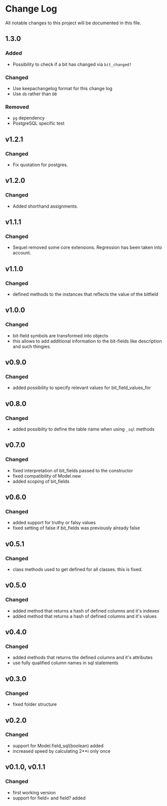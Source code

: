 # Change Log
All notable changes to this project will be documented in this file.

## 1.3.0
### Added
- Possibility to check if a bit has changed via `bit_changed?`

### Changed
- Use keepachangelog format for this change log
- Use `db` rather than `DB`

### Removed
- `pg` dependency
- PostgreSQL specific test

## v1.2.1
### Changed
- Fix quotation for postgres.

## v1.2.0
### Changed
- Added shorthand assignments.

## v1.1.1
### Changed
- Sequel removed some core extensions. Regression has been taken into account.

## v1.1.0
### Changed
- defined methods to the instances that reflects the value of the bitfield

## v1.0.0
### Changed
- bit-field symbols are transformed into objects
- this allows to add additional information to the bit-fields like description and such thingies.

## v0.9.0
### Changed
- added possibility to specify relevant values for bit_field_values_for

## v0.8.0
### Changed
- added possibilty to define the table name when using `_sql` methods

## v0.7.0
### Changed
- fixed interpretation of bit_fields passed to the constructor
- fixed compatibility of Model.new
- added scoping of bit_fields

## v0.6.0
### Changed
- added support for truthy or falsy values
- fixed setting of false if bit_fields was previously already false

## v0.5.1
### Changed
- class methods used to get defined for all classes. this is fixed.

## v0.5.0
### Changed
- added method that returns a hash of defined columns and it's indexes
- added method that returns a hash of defined columns and it's values

## v0.4.0
### Changed
- added methods that returns the defined columns and it's attributes
- use fully qualified column names in sql statements

## v0.3.0
### Changed
- fixed folder structure

## v0.2.0
### Changed
- support for Model.field_sql(boolean) added
- increased speed by calculating 2**i only once

## v0.1.0, v0.1.1
### Changed
- first working version
- support for field= and field? added
